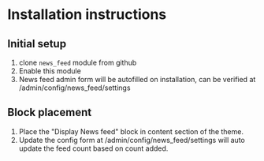# Installation instructions

## Initial setup

1. clone `news_feed` module from github 
2. Enable this module
2. News feed admin form will be autofilled on installation, can be verified at /admin/config/news_feed/settings

## Block placement

1. Place the "Display News feed" block in content section of the theme.
2. Update the config form at /admin/config/news_feed/settings will auto update the feed count based on count added. 
